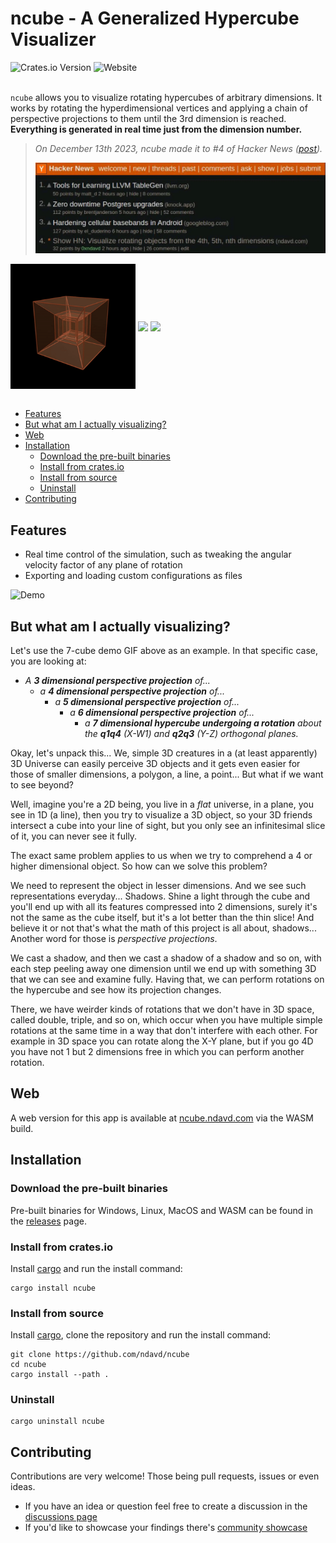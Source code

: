 # ncube - A Generalized Hypercube Visualizer

<div>
  <img alt="Crates.io Version" src="https://img.shields.io/crates/v/ncube?style=flat-square">
  <img alt="Website" src="https://img.shields.io/website?url=https%3A%2F%2Fncube.ndavd.com&style=flat-square&label=ncube.ndavd.com">
</div>
<br/>

`ncube` allows you to visualize rotating hypercubes of arbitrary dimensions. It
works by rotating the hyperdimensional vertices and applying a chain of
perspective projections to them until the 3rd dimension is reached. **Everything
is generated in real time just from the dimension number.**

> _On December 13th 2023, ncube made it to #4 of Hacker News
> ([post](https://news.ycombinator.com/item?id=38603342))._
>
> ![Hacker News page screenshot](https://raw.githubusercontent.com/ndavd/ncube/main/.github/hackernews.webp)

<div>
  <img align="center" width="200px" src='https://raw.githubusercontent.com/ndavd/ncube/main/.github/Penteract-q4q5.gif' />
  <img align="center" width="200px" src='https://raw.githubusercontent.com/ndavd/ncube/main/.github/Penteract-q1q4-q3q5.gif' />
  <img align="center" width="200px" src='https://raw.githubusercontent.com/ndavd/ncube/main/.github/Hexeract-q1q4-q2q5-q3q6.gif' />
</div>
<br/>

- [Features](#features)
- [But what am I actually visualizing?](#but-what-am-i-actually-visualizing)
- [Web](#web)
- [Installation](#installation)
  - [Download the pre-built binaries](#download-the-pre-built-binaries)
  - [Install from crates.io](#install-from-cratesio)
  - [Install from source](#install-from-source)
  - [Uninstall](#uninstall)
- [Contributing](#contributing)

## Features

- Real time control of the simulation, such as tweaking the angular velocity
  factor of any plane of rotation
- Exporting and loading custom configurations as files

![Demo](https://raw.githubusercontent.com/ndavd/ncube/main/.github/demo.gif)

## But what am I actually visualizing?

Let's use the 7-cube demo GIF above as an example. In that specific case, you
are looking at:

- _A **3 dimensional perspective projection** of..._
  - _a **4 dimensional perspective projection** of..._
    - _a **5 dimensional perspective projection** of..._
      - _a **6 dimensional perspective projection** of..._
        - _a **7 dimensional hypercube undergoing a rotation** about the
          **q1q4** (X-W1) and **q2q3** (Y-Z) orthogonal planes._

Okay, let's unpack this... We, simple 3D creatures in a (at least apparently) 3D
Universe can easily perceive 3D objects and it gets even easier for those of
smaller dimensions, a polygon, a line, a point... But what if we want to see
beyond?

Well, imagine you're a 2D being, you live in a _flat_ universe, in a plane, you
see in 1D (a line), then you try to visualize a 3D object, so your 3D friends
intersect a cube into your line of sight, but you only see an infinitesimal
slice of it, you can never see it fully.

The exact same problem applies to us when we try to comprehend a 4 or higher
dimensional object. So how can we solve this problem?

We need to represent the object in lesser dimensions. And we see such
representations everyday... Shadows. Shine a light through the cube and you'll
end up with all its features compressed into 2 dimensions, surely it's not the
same as the cube itself, but it's a lot better than the thin slice! And believe
it or not that's what the math of this project is all about, shadows... Another
word for those is _perspective projections_.

We cast a shadow, and then we cast a shadow of a shadow and so on, with each
step peeling away one dimension until we end up with something 3D that we can
see and examine fully. Having that, we can perform rotations on the hypercube
and see how its projection changes.

There, we have weirder kinds of rotations that we don't have in 3D space, called
double, triple, and so on, which occur when you have multiple simple rotations
at the same time in a way that don't interfere with each other. For example in
3D space you can rotate along the X-Y plane, but if you go 4D you have not 1 but
2 dimensions free in which you can perform another rotation.

## Web

A web version for this app is available at
[ncube.ndavd.com](https://ncube.ndavd.com) via the WASM build.

## Installation

### Download the pre-built binaries

Pre-built binaries for Windows, Linux, MacOS and WASM can be found in the
[releases](https://github.com/ndavd/ncube/releases) page.

### Install from crates.io

Install [cargo](https://doc.rust-lang.org/stable/cargo/) and run the install
command:

```
cargo install ncube
```

### Install from source

Install [cargo](https://doc.rust-lang.org/stable/cargo/), clone the repository
and run the install command:

```
git clone https://github.com/ndavd/ncube
cd ncube
cargo install --path .
```

### Uninstall

```
cargo uninstall ncube
```

## Contributing

Contributions are very welcome! Those being pull requests, issues or even ideas.

- If you have an idea or question feel free to create a discussion in the
  [discussions page](https://github.com/ndavd/ncube/discussions)
- If you'd like to showcase your findings there's
  [community showcase](https://github.com/ndavd/ncube/discussions/7)
